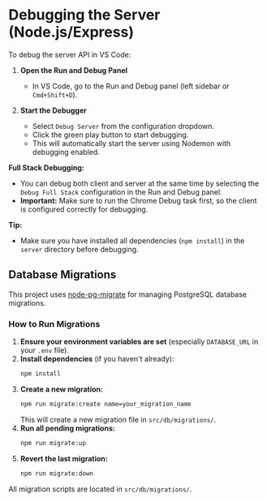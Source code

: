 # Debugging the Server (Node.js/Express)

To debug the server API in VS Code:

1. **Open the Run and Debug Panel**

   - In VS Code, go to the Run and Debug panel (left sidebar or `Cmd+Shift+D`).

2. **Start the Debugger**
   - Select `Debug Server` from the configuration dropdown.
   - Click the green play button to start debugging.
   - This will automatically start the server using Nodemon with debugging enabled.

**Full Stack Debugging:**

- You can debug both client and server at the same time by selecting the `Debug Full Stack` configuration in the Run and Debug panel.
- **Important:** Make sure to run the Chrome Debug task first, so the client is configured correctly for debugging.

**Tip:**

- Make sure you have installed all dependencies (`npm install`) in the `server` directory before debugging.

## Database Migrations

This project uses [node-pg-migrate](https://github.com/salsita/node-pg-migrate) for managing PostgreSQL database migrations.

### How to Run Migrations

1. **Ensure your environment variables are set** (especially `DATABASE_URL` in your `.env` file).
2. **Install dependencies** (if you haven't already):
   ```sh
   npm install
   ```
3. **Create a new migration:**
   ```sh
   npm run migrate:create name=your_migration_name
   ```
   This will create a new migration file in `src/db/migrations/`.
4. **Run all pending migrations:**
   ```sh
   npm run migrate:up
   ```
5. **Revert the last migration:**
   ```sh
   npm run migrate:down
   ```

All migration scripts are located in `src/db/migrations/`.

